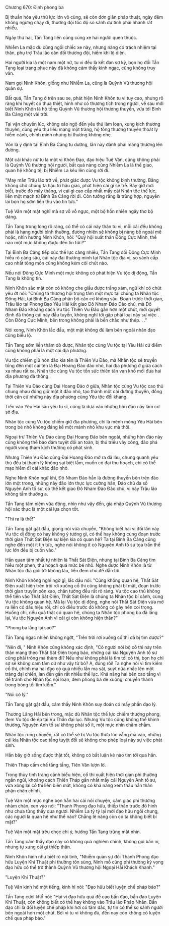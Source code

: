 




Chương 670: Định phong ba


Bị thuần hóa yêu thú lực lớn vô cùng, sẽ còn đơn giản pháp thuật, ngày đêm không ngừng chạy đi, thương đội tốc độ so sánh dự tính phải nhanh rất nhiều.

Ngày thứ hai, Tần Tang liền cùng cùng xe hai người quen thuộc.

Nhiễm La mặc dù cũng ngồi chiếc xe này, nhưng nàng có trách nhiệm tại thân, phụ trợ Trâu lão cân đối thương đội, hiếm khi lộ diện.

Hai người kia là một nam một nữ, tu vi đều là kết đan sơ kỳ, bọn họ đối Tần Tang loại trang phục này đã không cảm thấy kinh ngạc, cũng không truy vấn.

Nam gọi Ninh Khôn, giống như Nhiễm La, cũng là Quỳnh Vũ thương hội quản sự.

Bất quá, Tần Tang ở trên sau xe, phát hiện Ninh Khôn tu vi tuy cao, nhưng rõ ràng khí huyết có thua thiệt, hình như có thương tích trong người, về sau mới biết Ninh Khôn là hộ tống Quỳnh Vũ thương hội thương thuyền, vừa tới Bình Ba Cảng một vài trời.

Tại vận chuyển lúc, không xảo ngộ đến yêu thú làm loạn, xung kích thương thuyền, cùng yêu thú liều mạng một tràng, hộ tống thương thuyền thoát ly hiểm cảnh, chính mình nhưng bị thương không nhẹ.

Vốn là ý định tại Bình Ba Cảng tu dưỡng, lần này đành phải mang thương lên đường.

Một cái khác nữ tu là một vị Khôn Đạo, đạo hiệu Tuệ Văn, cũng không phải là Quỳnh Vũ thương hội người, bất quá nàng cùng Nhiễm La là thế giao, quan hệ không tệ, bị Nhiễm La kêu lên cùng rời đi.

"May mắn Trâu lão trở về, phát giác được Vu tộc không bình thường. Bằng không chờ chúng ta hậu tri hậu giác, phát hiện cái gì sẽ trễ. Bây giờ mới biết, trước đó mấy tháng, vì cái gì cao cấp nhất mấy cái Nhân tộc thế lực, liền một mạch từ Bình Ba Cảng rời đi. Còn tưởng rằng là trùng hợp, nguyên lai bọn họ sớm liền thu vào tin tức."

Tuệ Văn một mặt nghĩ mà sợ vỗ vỗ ngực, một bộ hồn nhiên ngây thơ bộ dáng.

Tần Tang trong lòng rõ ràng, có thể có cái này thân tu vi, mỗi cái đều không phải là hạng người bình thường, đương nhiên sẽ không bị nàng bề ngoài mê hoặc, nhìn hướng Ninh Khôn, hỏi: "Quý hội xuất thân Đông Cực Minh, thế nào một mực không được đến tin tức?"

Tại Bình Ba Cảng tiếp xúc thế lực càng nhiều, Tần Tang đối Đông Cực Minh hiểu rõ càng sâu, cái này đại thương minh tại Nhân tộc địa vị, so sánh cấp cao nhất tông môn cũng không kém cỏi chút nào.

Nếu nói Đông Cực Minh một mực không có phát hiện Vu tộc dị động, Tần Tang là không tin.

Ninh Khôn sắc mặt còn có không che giấu được trắng xám, ngữ khí có chút yếu ớt nói: "Chúng ta thương hội trọng tâm một mực tại chúng ta Nhân tộc Đông Hải, tại Bình Ba Cảng phân bộ căn cơ không sâu. Đoạn trước thời gian, Trâu lão tại Phong Bạo Yêu Hải kết giao Đô Nham Đảo Đảo chủ, mà Đô Nham Đảo khoảng cách Vu tộc Thiên Vu Đảo gần hơn một chút, mới quyết định đả thông cái này đầu tuyến, không nghĩ tới gặp phải loại này sự việc . Còn Đông Cực Minh, bên trong không phải là bền chắc như thép. . ."

Nói xong, Ninh Khôn lắc đầu, một mặt không đủ làm bên ngoài nhân đạo cũng biểu lộ.

Tần Tang sớm liền thăm dò được, Nhân tộc cùng Vu tộc tại Yêu Hải cứ điểm cũng không phải là một cái địa phương.

Vu tộc chiếm giữ hòn đảo kia tên là Thiên Vu Đảo, mà Nhân tộc sẽ truyền tống đến một cái tên là Đại Hoang Đảo đảo nhỏ, hai địa phương ở giữa cách xa nhau rất xa, Nhân tộc cùng Vu tộc tốn sức thiên tân vạn khổ mới đưa hai địa phương đả thông.

Tại Thiên Vu Đảo cùng Đại Hoang Đảo ở giữa, Nhân tộc cùng Vu tộc cao thủ chung nhau đóng giữ một ít đảo nhỏ, tạo thành một cái đường thuyền, đồng thời căn cứ những này địa phương cùng Yêu tộc đối kháng.

Tiến vào Yêu Hải săn yêu tu sĩ, cũng là dựa vào những hòn đảo này làm cơ sở địa.

Nhân tộc cùng Vu tộc chiếm giữ địa phương, chỉ là mênh mông Yêu Hải bên trong bé nhỏ không đáng kể một mảnh nhỏ khu vực mà thôi.

Ngoại trừ Thiên Vu Đảo cùng Đại Hoang Đảo bên ngoài, những hòn đảo này cũng không thể bảo đảm tuyệt đối an toàn, bị thú triều vây công, đảo phá người vong thảm kịch thường có phát sinh.

Nhưng Thiên Vu Đảo cùng Đại Hoang Đảo mở ra đã lâu, chung quanh yêu thú đều bị thanh lý không sai biệt lắm, muốn có đại thu hoạch, chỉ có thể mạo hiểm đi cái khác đảo nhỏ.

Nghe Ninh Khôn ngữ khí, Đô Nham Đảo hẳn là đường thuyền bên trên đảo lớn một trong, những này đảo lớn thực lực cường hãn, Đảo chủ đa số Nguyên Anh tổ sư, có thể kết giao Đô Nham Đảo Đảo chủ, vị này Trâu lão không tầm thường a.

Tần Tang tâm niệm vừa động, nhìn như vậy đến, gia nhập Quỳnh Vũ thương hội xác thực là một cái lựa chọn tốt.

"Thì ra là thế!"

Tần Tang gật gật đầu, giọng nói vừa chuyển, "Không biết hai vị đối lần này Vu tộc dị động có hay không ý tưởng gì, có thể hay không cùng đoạn trước thời gian Thất Sát Điện sự kiện kia có quan hệ? Ta tại Bình Ba Cảng cũng nghe đến một ít tin tức, nghe nói không ít có Nguyên Anh tổ sư tọa trấn thế lực lớn đều bị cuốn vào."

Hắn quan tâm nhất tự nhiên là Thất Sát Điện, nhưng tại Bình Ba Cảng tìm hiểu một phen, thu hoạch quá mức bé nhỏ. Nghe được Ninh Khôn là từ Nhân tộc địa giới tới không lâu, liền đem chủ đề dẫn tới.

Ninh Khôn không nghi ngờ gì, lắc đầu nói: "Cũng không quan hệ, Thất Sát Điện xuất hiện trên trời rơi xuống cổ thi cũng không phải bí mật, đoạn trước thời gian truyền xôn xao, chân tướng đều rất rõ ràng. Vu tộc cao thủ không thể tiến vào Thất Sát Điện, Thất Sát Điện là chúng ta Nhân tộc bí cảnh, cùng Vu tộc không quan hệ. Mà lại Vu tộc dị động, nghe nói Thất Sát Điện vừa mở ra liền có dấu hiệu rồi, chỉ có điều trước đó không có gây nên coi trọng. Huống chi, nếu quả thật có quan hệ, chúng ta Nhân tộc phong ba đã lắng lại, Vu tộc Nguyên Anh vì cái gì còn không hiện thân?"

"Phong ba lắng lại sao?"

Tần Tang ngạc nhiên không ngớt, "Trên trời rơi xuống cổ thi đã bị tìm được?"

"Nên đi, " Ninh Khôn cũng không xác định, "Có người nói bộ cổ thi này trên thân mang theo Thất Sát Điện trọng bảo, những cái kia Nguyên Anh tổ sư cũng phải trông mà thèm đi? Nếu như không phải là tìm tới cổ thi, bọn họ chỉ sợ sẽ không cam tâm cứ như vậy từ bỏ? A, đúng rồi! Ta nghe nói vì tìm kiếm cổ thi, chính ma hai đạo có quá nhiều lần ma sát, suýt nữa nhấc lên một tràng đại chiến, lan đến gần rất nhiều thế lực. Khả năng hai bên cao tầng vì để tránh cho Nhân tộc nội loạn, đem phong ba đè xuống, chuyển thành trong bóng tối tìm kiếm."

"Nói có lý."

Tần Tang gật gật đầu, cảm thấy Ninh Khôn suy đoán có mấy phần đạo lý.

Thương Lãng Hải bên trong, mặc dù Nhân tộc thế lực chiếm thượng phong, đem Vu tộc đè ép tại Vu Thần đại lục. Nhưng Vu tộc cũng không thể khinh thường, Nguyên Anh tổ sư không phải số ít, một mực nhìn chằm chằm.

Nhân tộc rung chuyển, rất có thể sẽ bị Vu tộc thừa lúc vắng mà vào, những cái kia Nhân tộc cao tầng tuyệt đối sẽ không cho phép loại này sự việc phát sinh.

Hắn bây giờ sống được thật tốt, không có bất luận kẻ nào tìm tới qua hắn.

Thiên Tháp cấm chế tầng tầng, Tiên Vân lượn lờ.

Trong thủy tinh tràng cảnh biểu hiện, cổ thi xuất hiện thời gian phi thường ngắn ngủi, khoảng cách Thiên Tháp gần nhất mấy cái Nguyên Anh tổ sư, vừa xông lại cổ thi liền biến mất, không có khả năng xem thấu hắn thân phận chân chính.

Tuệ Văn một mực nghe bọn hắn hai cái nói chuyện, cảm giác phi thường nhàm chán, xen vào nói: "Thanh Phong đạo hữu, thiếp thân trước đó hình như chưa từng thấy qua ngươi. Nhiễm La tỷ tỷ lại mời đạo hữu ngồi chung, các ngươi là quan hệ như thế nào? Chẳng lẽ nàng còn có ta không biết bí mật?"

Tuệ Văn một mặt trêu chọc chi ý, hướng Tần Tang trừng mắt nhìn.

Tần Tang cảm thấy đạo này cô không quá nghiêm chỉnh, không gọi bần ni, nhưng tự xưng cái gì thiếp thân.

Ninh Khôn hình như biết rõ nội tình, "Nhiễm quản sự đối Thanh Phong đạo hữu Luyện Khí Thuật phi thường tôn sùng, Ninh mỗ cũng phi thường kỳ vọng đạo hữu có thể trở thành Quỳnh Vũ thương hội Ngoại Hải Khách Khanh."

"Luyện Khí Thuật?"

Tuệ Văn kinh hô một tiếng, kinh hỉ nói: "Đạo hữu biết luyện chế pháp bảo?"

Tần Tang cười khổ nói: "Hai vị đạo hữu quá đề cao bần đạo, bần đạo Luyện Khí Thuật, còn không biết có thể hay không vào Trâu lão Pháp Nhãn. Bần đạo chỉ là đối luyện chế pháp khí hơi có tâm đắc, tự tin có thể so sánh người bên ngoài hơn một chút. Bởi vì tu vi không đủ, đến nay còn không có luyện chế qua pháp bảo."




